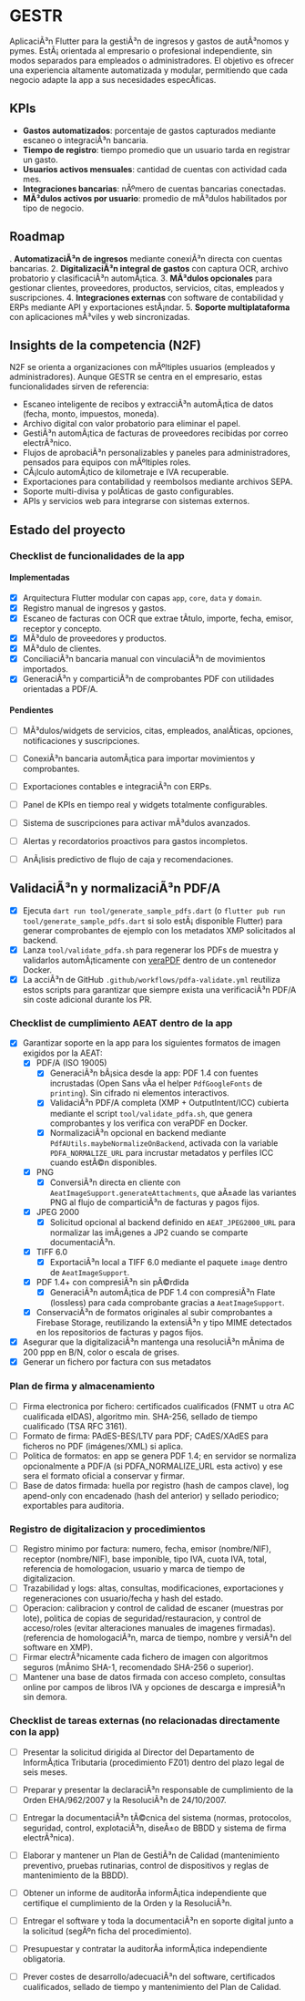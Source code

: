 ﻿# GESTR
AplicaciÃ³n Flutter para la gestiÃ³n de ingresos y gastos de autÃ³nomos y pymes. EstÃ¡ orientada al empresario o profesional independiente, sin modos separados para empleados o administradores. El objetivo es ofrecer una experiencia altamente automatizada y modular, permitiendo que cada negocio adapte la app a sus necesidades especÃ­ficas.

## KPIs
- **Gastos automatizados**: porcentaje de gastos capturados mediante escaneo o integraciÃ³n bancaria.
- **Tiempo de registro**: tiempo promedio que un usuario tarda en registrar un gasto.
- **Usuarios activos mensuales**: cantidad de cuentas con actividad cada mes.
- **Integraciones bancarias**: nÃºmero de cuentas bancarias conectadas.
- **MÃ³dulos activos por usuario**: promedio de mÃ³dulos habilitados por tipo de negocio.

## Roadmap
. **AutomatizaciÃ³n de ingresos** mediante conexiÃ³n directa con cuentas bancarias.
2. **DigitalizaciÃ³n integral de gastos** con captura OCR, archivo probatorio y clasificaciÃ³n automÃ¡tica.
3. **MÃ³dulos opcionales** para gestionar clientes, proveedores, productos, servicios, citas, empleados y suscripciones.
4. **Integraciones externas** con software de contabilidad y ERPs mediante API y exportaciones estÃ¡ndar.
5. **Soporte multiplataforma** con aplicaciones mÃ³viles y web sincronizadas.

## Insights de la competencia (N2F)
N2F se orienta a organizaciones con mÃºltiples usuarios (empleados y administradores). Aunque GESTR se centra en el empresario, estas funcionalidades sirven de referencia:
- Escaneo inteligente de recibos y extracciÃ³n automÃ¡tica de datos (fecha, monto, impuestos, moneda).
- Archivo digital con valor probatorio para eliminar el papel.
- GestiÃ³n automÃ¡tica de facturas de proveedores recibidas por correo electrÃ³nico.
- Flujos de aprobaciÃ³n personalizables y paneles para administradores, pensados para equipos con mÃºltiples roles.
- CÃ¡lculo automÃ¡tico de kilometraje e IVA recuperable.
- Exportaciones para contabilidad y reembolsos mediante archivos SEPA.
- Soporte multi-divisa y polÃ­ticas de gasto configurables.
- APIs y servicios web para integrarse con sistemas externos.

## Estado del proyecto
### Checklist de funcionalidades de la app

#### Implementadas
- [x] Arquitectura Flutter modular con capas `app`, `core`, `data` y `domain`.
- [x] Registro manual de ingresos y gastos.
- [x] Escaneo de facturas con OCR que extrae tÃ­tulo, importe, fecha, emisor, receptor y concepto.
- [x] MÃ³dulo de proveedores y productos.
- [x] MÃ³dulo de clientes.
- [x] ConciliaciÃ³n bancaria manual con vinculaciÃ³n de movimientos importados.
- [x] GeneraciÃ³n y comparticiÃ³n de comprobantes PDF con utilidades orientadas a PDF/A.

#### Pendientes
- [ ] MÃ³dulos/widgets de servicios, citas, empleados, analÃ­ticas, opciones, notificaciones y suscripciones.
- [ ] ConexiÃ³n bancaria automÃ¡tica para importar movimientos y comprobantes.
- [ ] Exportaciones contables e integraciÃ³n con ERPs.

- [ ] Panel de KPIs en tiempo real y widgets totalmente configurables.
- [ ] Sistema de suscripciones para activar mÃ³dulos avanzados.
- [ ] Alertas y recordatorios proactivos para gastos incompletos.
- [ ] AnÃ¡lisis predictivo de flujo de caja y recomendaciones.

## ValidaciÃ³n y normalizaciÃ³n PDF/A
- [x] Ejecuta `dart run tool/generate_sample_pdfs.dart` (o `flutter pub run tool/generate_sample_pdfs.dart` si solo estÃ¡ disponible Flutter) para generar comprobantes de ejemplo con los metadatos XMP solicitados al backend.
- [x] Lanza `tool/validate_pdfa.sh` para regenerar los PDFs de muestra y validarlos automÃ¡ticamente con [veraPDF](https://verapdf.org/) dentro de un contenedor Docker.
- [x] La acciÃ³n de GitHub `.github/workflows/pdfa-validate.yml` reutiliza estos scripts para garantizar que siempre exista una verificaciÃ³n PDF/A sin coste adicional durante los PR.

### Checklist de cumplimiento AEAT dentro de la app
- [x] Garantizar soporte en la app para los siguientes formatos de imagen exigidos por la AEAT:
  - [x] PDF/A (ISO 19005)
    - [x] GeneraciÃ³n bÃ¡sica desde la app: PDF 1.4 con fuentes incrustadas (Open Sans vÃ­a el helper `PdfGoogleFonts` de `printing`). Sin cifrado ni elementos interactivos.
    - [x] ValidaciÃ³n PDF/A completa (XMP + OutputIntent/ICC) cubierta mediante el script `tool/validate_pdfa.sh`, que genera comprobantes y los verifica con veraPDF en Docker.
    - [x] NormalizaciÃ³n opcional en backend mediante `PdfAUtils.maybeNormalizeOnBackend`, activada con la variable `PDFA_NORMALIZE_URL` para incrustar metadatos y perfiles ICC cuando estÃ©n disponibles.
  - [x] PNG
    - [x] ConversiÃ³n directa en cliente con `AeatImageSupport.generateAttachments`, que aÃ±ade las variantes PNG al flujo de comparticiÃ³n de facturas y pagos fijos.
  - [x] JPEG 2000
    - [x] Solicitud opcional al backend definido en `AEAT_JPEG2000_URL` para normalizar las imÃ¡genes a JP2 cuando se comparte documentaciÃ³n.
  - [x] TIFF 6.0
    - [x] ExportaciÃ³n local a TIFF 6.0 mediante el paquete `image` dentro de `AeatImageSupport`.
  - [x] PDF 1.4+ con compresiÃ³n sin pÃ©rdida
    - [x] GeneraciÃ³n automÃ¡tica de PDF 1.4 con compresiÃ³n Flate (lossless) para cada comprobante gracias a `AeatImageSupport`.
  - [x] ConservaciÃ³n de formatos originales al subir comprobantes a Firebase Storage, reutilizando la extensiÃ³n y tipo MIME detectados en los repositorios de facturas y pagos fijos.
- [x] Asegurar que la digitalizaciÃ³n mantenga una resoluciÃ³n mÃ­nima de 200 ppp en B/N, color o escala de grises.
- [x] Generar un fichero por factura con sus metadatos
### Plan de firma y almacenamiento
- [ ] Firma electronica por fichero: certificados cualificados (FNMT u otra AC cualificada eIDAS), algoritmo min. SHA-256, sellado de tiempo cualificado (TSA RFC 3161).
- [ ] Formato de firma: PAdES-BES/LTV para PDF; CAdES/XAdES para ficheros no PDF (imágenes/XML) si aplica.
- [ ] Politica de formatos: en app se genera PDF 1.4; en servidor se normaliza opcionalmente a PDF/A (si PDFA_NORMALIZE_URL esta activo) y ese sera el formato oficial a conservar y firmar.
- [ ] Base de datos firmada: huella por registro (hash de campos clave), log apend-only con encadenado (hash del anterior) y sellado periodico; exportables para auditoria.

### Registro de digitalizacion y procedimientos
- [ ] Registro minimo por factura: numero, fecha, emisor (nombre/NIF), receptor (nombre/NIF), base imponible, tipo IVA, cuota IVA, total, referencia de homologacion, usuario y marca de tiempo de digitalizacion.
- [ ] Trazabilidad y logs: altas, consultas, modificaciones, exportaciones y regeneraciones con usuario/fecha y hash del estado.
- [ ] Operacion: calibracion y control de calidad de escaner (muestras por lote), politica de copias de seguridad/restauracion, y control de acceso/roles (evitar alteraciones manuales de imagenes firmadas). (referencia de homologaciÃ³n, marca de tiempo, nombre y versiÃ³n del software en XMP).
- [ ] Firmar electrÃ³nicamente cada fichero de imagen con algoritmos seguros (mÃ­nimo SHA-1, recomendado SHA-256 o superior).
- [ ] Mantener una base de datos firmada con acceso completo, consultas online por campos de libros IVA y opciones de descarga e impresiÃ³n sin demora.

### Checklist de tareas externas (no relacionadas directamente con la app)
- [ ] Presentar la solicitud dirigida al Director del Departamento de InformÃ¡tica Tributaria (procedimiento FZ01) dentro del plazo legal de seis meses.
- [ ] Preparar y presentar la declaraciÃ³n responsable de cumplimiento de la Orden EHA/962/2007 y la ResoluciÃ³n de 24/10/2007.
- [ ] Entregar la documentaciÃ³n tÃ©cnica del sistema (normas, protocolos, seguridad, control, explotaciÃ³n, diseÃ±o de BBDD y sistema de firma electrÃ³nica).
- [ ] Elaborar y mantener un Plan de GestiÃ³n de Calidad (mantenimiento preventivo, pruebas rutinarias, control de dispositivos y reglas de mantenimiento de la BBDD).
- [ ] Obtener un informe de auditorÃ­a informÃ¡tica independiente que certifique el cumplimiento de la Orden y la ResoluciÃ³n.
- [ ] Entregar el software y toda la documentaciÃ³n en soporte digital junto a la solicitud (segÃºn ficha del procedimiento).
- [ ] Presupuestar y contratar la auditorÃ­a informÃ¡tica independiente obligatoria.
- [ ] Prever costes de desarrollo/adecuaciÃ³n del software, certificados cualificados, sellado de tiempo y mantenimiento del Plan de Calidad.

